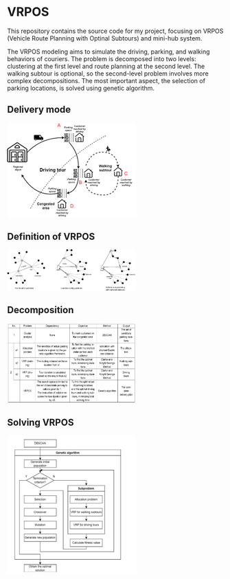 # VRPOS
This repository contains the source code for my project, focusing on VRPOS (Vehicle Route Planning with Optinal Subtours) and mini-hub system.

The VRPOS modeling aims to simulate the driving, parking, and walking behaviors of couriers. The problem is decomposed into two levels: clustering at the first level and route planning at the second level. The walking subtour is optional, so the second-level problem involves more complex decompositions. The most important aspect, the selection of parking locations, is solved using genetic algorithm.

<h2>Delivery mode</h2>
<img src="./delivery.png" width="300" />

<h2>Definition of VRPOS</h2>
<img src="./vrpos explained.png" width="300" />

<h2>Decomposition</h2>
<img src="./subproblems.png" width="300" />

<h2>Solving VRPOS</h2>
<img src="./solving.png" width="300" />
